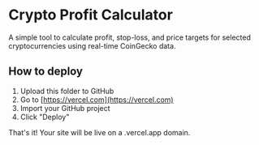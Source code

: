 # Crypto Profit Calculator

A simple tool to calculate profit, stop-loss, and price targets for selected cryptocurrencies using real-time CoinGecko data.

## How to deploy

1. Upload this folder to GitHub
2. Go to [https://vercel.com](https://vercel.com)
3. Import your GitHub project
4. Click "Deploy"

That's it! Your site will be live on a .vercel.app domain.
